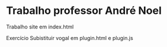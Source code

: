 # Trabalho professor André Noel

Trabalho site em index.html

Exercício Subistituir vogal em plugin.html e plugin.js

